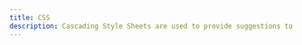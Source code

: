 ```yaml
---
title: CSS
description: Cascading Style Sheets are used to provide suggestions to web browsers about how content should be presented visually.
---
```

